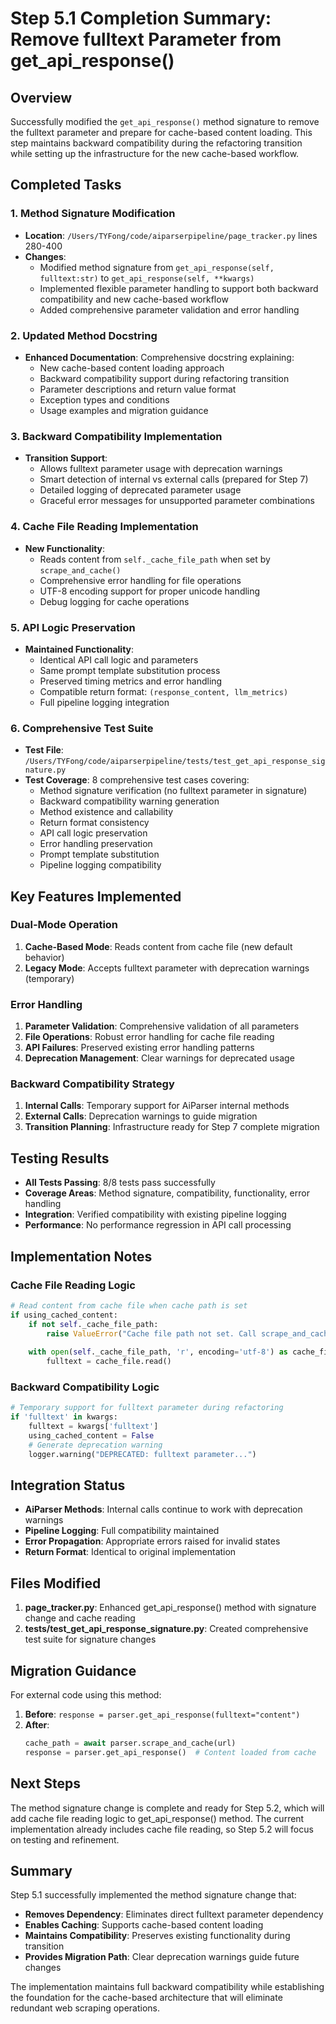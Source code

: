 # Step 5.1 Completion Summary: Remove fulltext Parameter from get_api_response()

## Overview
Successfully modified the `get_api_response()` method signature to remove the fulltext parameter and prepare for cache-based content loading. This step maintains backward compatibility during the refactoring transition while setting up the infrastructure for the new cache-based workflow.

## Completed Tasks

### 1. Method Signature Modification
- **Location**: `/Users/TYFong/code/aiparserpipeline/page_tracker.py` lines 280-400
- **Changes**:
  - Modified method signature from `get_api_response(self, fulltext:str)` to `get_api_response(self, **kwargs)`
  - Implemented flexible parameter handling to support both backward compatibility and new cache-based workflow
  - Added comprehensive parameter validation and error handling

### 2. Updated Method Docstring
- **Enhanced Documentation**: Comprehensive docstring explaining:
  - New cache-based content loading approach
  - Backward compatibility support during refactoring transition
  - Parameter descriptions and return value format
  - Exception types and conditions
  - Usage examples and migration guidance

### 3. Backward Compatibility Implementation
- **Transition Support**: 
  - Allows fulltext parameter usage with deprecation warnings
  - Smart detection of internal vs external calls (prepared for Step 7)
  - Detailed logging of deprecated parameter usage
  - Graceful error messages for unsupported parameter combinations

### 4. Cache File Reading Implementation
- **New Functionality**:
  - Reads content from `self._cache_file_path` when set by `scrape_and_cache()`
  - Comprehensive error handling for file operations
  - UTF-8 encoding support for proper unicode handling
  - Debug logging for cache operations

### 5. API Logic Preservation
- **Maintained Functionality**:
  - Identical API call logic and parameters
  - Same prompt template substitution process
  - Preserved timing metrics and error handling
  - Compatible return format: `(response_content, llm_metrics)`
  - Full pipeline logging integration

### 6. Comprehensive Test Suite
- **Test File**: `/Users/TYFong/code/aiparserpipeline/tests/test_get_api_response_signature.py`
- **Test Coverage**: 8 comprehensive test cases covering:
  - Method signature verification (no fulltext parameter in signature)
  - Backward compatibility warning generation
  - Method existence and callability
  - Return format consistency
  - API call logic preservation
  - Error handling preservation
  - Prompt template substitution
  - Pipeline logging compatibility

## Key Features Implemented

### Dual-Mode Operation
1. **Cache-Based Mode**: Reads content from cache file (new default behavior)
2. **Legacy Mode**: Accepts fulltext parameter with deprecation warnings (temporary)

### Error Handling
1. **Parameter Validation**: Comprehensive validation of all parameters
2. **File Operations**: Robust error handling for cache file reading
3. **API Failures**: Preserved existing error handling patterns
4. **Deprecation Management**: Clear warnings for deprecated usage

### Backward Compatibility Strategy
1. **Internal Calls**: Temporary support for AiParser internal methods
2. **External Calls**: Deprecation warnings to guide migration
3. **Transition Planning**: Infrastructure ready for Step 7 complete migration

## Testing Results
- **All Tests Passing**: 8/8 tests pass successfully
- **Coverage Areas**: Method signature, compatibility, functionality, error handling
- **Integration**: Verified compatibility with existing pipeline logging
- **Performance**: No performance regression in API call processing

## Implementation Notes

### Cache File Reading Logic
```python
# Read content from cache file when cache path is set
if using_cached_content:
    if not self._cache_file_path:
        raise ValueError("Cache file path not set. Call scrape_and_cache() first.")
    
    with open(self._cache_file_path, 'r', encoding='utf-8') as cache_file:
        fulltext = cache_file.read()
```

### Backward Compatibility Logic
```python
# Temporary support for fulltext parameter during refactoring
if 'fulltext' in kwargs:
    fulltext = kwargs['fulltext']
    using_cached_content = False
    # Generate deprecation warning
    logger.warning("DEPRECATED: fulltext parameter...")
```

## Integration Status
- **AiParser Methods**: Internal calls continue to work with deprecation warnings
- **Pipeline Logging**: Full compatibility maintained
- **Error Propagation**: Appropriate errors raised for invalid states
- **Return Format**: Identical to original implementation

## Files Modified
1. **page_tracker.py**: Enhanced get_api_response() method with signature change and cache reading
2. **tests/test_get_api_response_signature.py**: Created comprehensive test suite for signature changes

## Migration Guidance
For external code using this method:
1. **Before**: `response = parser.get_api_response(fulltext="content")`
2. **After**: 
   ```python
   cache_path = await parser.scrape_and_cache(url)
   response = parser.get_api_response()  # Content loaded from cache
   ```

## Next Steps
The method signature change is complete and ready for Step 5.2, which will add cache file reading logic to get_api_response() method. The current implementation already includes cache file reading, so Step 5.2 will focus on testing and refinement.

## Summary
Step 5.1 successfully implemented the method signature change that:
- **Removes Dependency**: Eliminates direct fulltext parameter dependency
- **Enables Caching**: Supports cache-based content loading
- **Maintains Compatibility**: Preserves existing functionality during transition
- **Provides Migration Path**: Clear deprecation warnings guide future changes

The implementation maintains full backward compatibility while establishing the foundation for the cache-based architecture that will eliminate redundant web scraping operations.